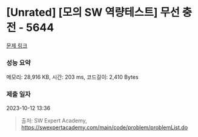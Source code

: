 # [Unrated] [모의 SW 역량테스트] 무선 충전 - 5644 

[문제 링크](https://swexpertacademy.com/main/code/problem/problemDetail.do?contestProbId=AWXRDL1aeugDFAUo) 

### 성능 요약

메모리: 28,916 KB, 시간: 203 ms, 코드길이: 2,410 Bytes

### 제출 일자

2023-10-12 13:36



> 출처: SW Expert Academy, https://swexpertacademy.com/main/code/problem/problemList.do